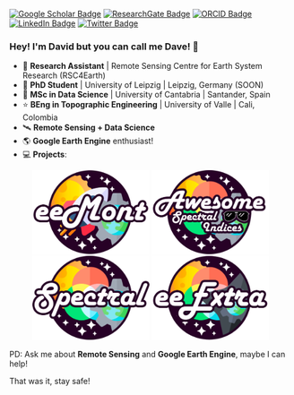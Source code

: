 [![Google Scholar Badge](https://img.shields.io/badge/Google-Scholar-red)](https://scholar.google.com/citations?user=-wTpOdsAAAAJ&hl=es&oi=ao)
[![ResearchGate Badge](https://img.shields.io/badge/Research-Gate-brightgreen)](https://www.researchgate.net/profile/David_Loaiza2)
[![ORCID Badge](https://img.shields.io/badge/ORCID-iD-green)](https://orcid.org/0000-0002-9010-3286)
[![LinkedIn Badge](https://img.shields.io/badge/Linked-In-blue)](https://www.linkedin.com/in/david-montero-loaiza/)
[![Twitter Badge](https://img.shields.io/twitter/follow/dmlmont?style=social)](https://twitter.com/dmlmont)

### Hey! I'm David but you can call me Dave! 👋

- 🏢 **Research Assistant** | Remote Sensing Centre for Earth System Research (RSC4Earth)
- 💫 **PhD Student** | University of Leipzig | Leipzig, Germany (SOON)
- 🌟 **MSc in Data Science** | University of Cantabria | Santander, Spain
- ⭐ **BEng in Topographic Engineering** | University of Valle | Cali, Colombia
- 🛰️ **Remote Sensing + Data Science**
- 🌎 **Google Earth Engine** enthusiast!
- 💻 **Projects**:

<p align="center">
  <a href="https://github.com/davemlz/eemont"><img src="https://raw.githubusercontent.com/davemlz/davemlz/main/eemont.png" height="150px"/></a>
  <a href="https://github.com/davemlz/awesome-ee-spectral-indices"><img src="https://raw.githubusercontent.com/davemlz/davemlz/main/AwesomeSpectralIndices.png" height="150px"/></a>
  <a href="https://github.com/davemlz/spectral"><img src="https://raw.githubusercontent.com/davemlz/davemlz/main/spectral.png" height="150px"/></a>
  <a href="https://github.com/r-earthengine/ee_extra"><img src="https://raw.githubusercontent.com/davemlz/davemlz/main/eeExtra.png" height="150px"/></a> 
</p>

PD: Ask me about **Remote Sensing** and **Google Earth Engine**, maybe I can help!

That was it, stay safe!
